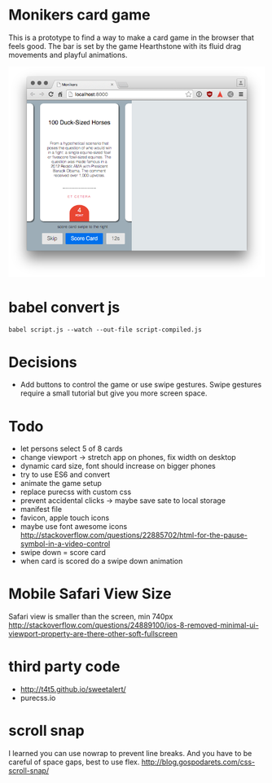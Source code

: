# Monikers card game
This is a prototype to find a way to make a card game in the browser that feels good. The bar is set by the game Hearthstone with its fluid drag movements and playful animations.

![screenshot](screenshot.png)

# babel convert js
```
babel script.js --watch --out-file script-compiled.js
```

# Decisions
* Add buttons to control the game or use swipe gestures. Swipe gestures require a small tutorial but give you more screen space.

# Todo
* let persons select 5 of 8 cards
* change viewport -> stretch app on phones, fix width on desktop
* dynamic card size, font should increase on bigger phones
* try to use ES6 and convert
* animate the game setup
* replace purecss with custom css
* prevent accidental clicks -> maybe save sate to local storage
* manifest file
* favicon, apple touch icons
* maybe use font awesome icons http://stackoverflow.com/questions/22885702/html-for-the-pause-symbol-in-a-video-control
* swipe down = score card
* when card is scored do a swipe down animation

# Mobile Safari View Size
Safari view is smaller than the screen, min 740px
http://stackoverflow.com/questions/24889100/ios-8-removed-minimal-ui-viewport-property-are-there-other-soft-fullscreen

# third party code
* http://t4t5.github.io/sweetalert/
* purecss.io

# scroll snap
I learned you can use nowrap to prevent line breaks. And you have to be careful of space gaps, best to use flex.
http://blog.gospodarets.com/css-scroll-snap/
